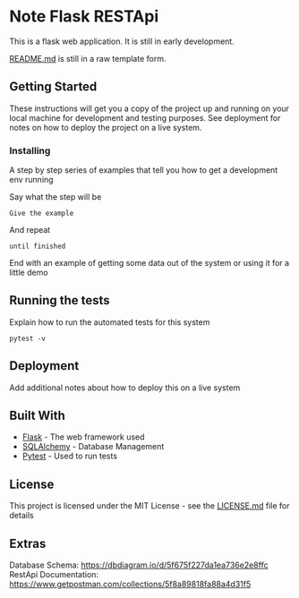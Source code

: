 # Note Flask RESTApi

This is a flask web application. It is still in early development.

[README.md](README.md) is still in a raw template form.

## Getting Started

These instructions will get you a copy of the project up and running on your local machine for development and testing purposes. See deployment for notes on how to deploy the project on a live system.


### Installing

A step by step series of examples that tell you how to get a development env running

Say what the step will be

```
Give the example
```

And repeat

```
until finished
```

End with an example of getting some data out of the system or using it for a little demo

## Running the tests

Explain how to run the automated tests for this system

```
pytest -v
```

## Deployment

Add additional notes about how to deploy this on a live system

## Built With

* [Flask](https://flask.palletsprojects.com/en/1.1.x/) - The web framework used
* [SQLAlchemy](https://www.sqlalchemy.org/) - Database Management
* [Pytest](https://rometools.github.io/rome/) - Used to run tests 

## License

This project is licensed under the MIT License - see the [LICENSE.md](LICENSE.md) file for details

## Extras

Database Schema: https://dbdiagram.io/d/5f675f227da1ea736e2e8ffc
RestApi Documentation: https://www.getpostman.com/collections/5f8a89818fa88a4d31f5

